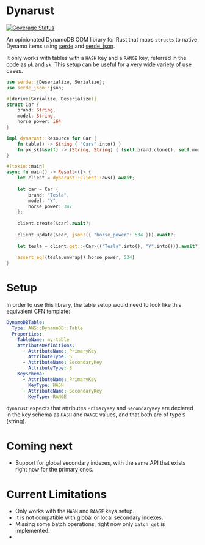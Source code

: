 # Dynarust

[![Coverage Status](https://coveralls.io/repos/github/gabotechs/dynarust/badge.svg?branch=main)](https://coveralls.io/github/gabotechs/dynarust?branch=main)

An opinionated DynamoDB ODM library for Rust that maps `structs`
to native Dynamo items using [serde](https://github.com/serde-rs/serde)
and [serde_json](https://github.com/serde-rs/json).

It only works with tables with a `HASH` key and a `RANGE` key, referred in
the code as `pk` and `sk`. This setup can be useful for a very wide variety
of use cases.

```rust
use serde::{Deserialize, Serialize};
use serde_json::json;

#[derive(Serialize, Deserialize)]
struct Car {
    brand: String,
    model: String,
    horse_power: i64
}

impl dynarust::Resource for Car {
    fn table() -> String { "Cars".into() }
    fn pk_sk(&self) -> (String, String) { (self.brand.clone(), self.model.clone()) }
}

#[tokio::main]
async fn main() -> Result<()> {
    let client = dynarust::Client::aws().await;
    
    let car = Car {
        brand: "Tesla",
        model: "Y",
        horse_power: 347
    };
    
    client.create(&car).await?;
    
    client.update(&car, json!({ "horse_power": 534 })).await?;
    
    let tesla = client.get::<Car>(("Tesla".into(), "Y".into())).await?;
    
    assert_eq!(tesla.unwrap().horse_power, 534)
}
```

# Setup

In order to use this library, the table setup would need to look like this equivalent CFN template:
```yaml
DynamoDBTable:
  Type: AWS::DynamoDB::Table
  Properties:
    TableName: my-table
    AttributeDefinitions:
      - AttributeName: PrimaryKey
        AttributeType: S
      - AttributeName: SecondaryKey
        AttributeType: S
    KeySchema:
      - AttributeName: PrimaryKey
        KeyType: HASH
      - AttributeName: SecondaryKey
        KeyType: RANGE
```

`dynarust` expects that attributes `PrimaryKey` and `SecondaryKey` are declared in the key schema
as `HASH` and `RANGE` values, and that both are of type `S` (string).


# Coming next

- Support for global secondary indexes, with the same API that exists right now for the
primary ones.

# Current Limitations

- Only works with the `HASH` and `RANGE` keys setup.
- It is not compatible with global or local secondary indexes.
- Missing some batch operations, right now only `batch_get` is implemented.
- 

